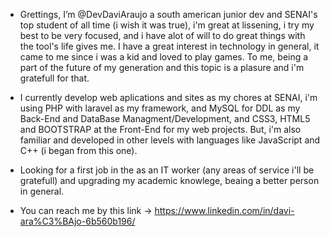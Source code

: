 - Grettings, I’m @DevDaviAraujo a south american junior dev and SENAI's top student of all time (i wish it was true), i'm great at lissening, i try my best to be very focused, and i have alot of will to do great things
with the tool's life gives me. I have a great interest in technology in general, it came to me since i was a kid and loved to play games. To me, being a part of the future of my generation and this topic is a
plasure and i'm gratefull for that.

- I currently develop web aplications and sites as my chores at SENAI, i'm using PHP with laravel as my framework, and MySQL for DDL as my Back-End and DataBase Managment/Development, and CSS3, HTML5 and BOOTSTRAP at the Front-End for my web projects.
But, i'm also familiar and developed in other levels with languages like JavaScript and C++ (i began from this one).

- Looking for a first job in the as an IT worker (any areas of service i'll be gratefull) and upgrading my academic knowlege, beaing a better person in general.

- You can reach me by this link -> https://www.linkedin.com/in/davi-ara%C3%BAjo-6b560b196/

<!---
DevDaviAraujo/DevDaviAraujo is a ✨ special ✨ repository because its `README.md` (this file) appears on your GitHub profile.
You can click the Preview link to take a look at your changes.
--->
